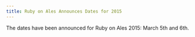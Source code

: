 ```yaml
---
title: Ruby on Ales Announces Dates for 2015
---
```


The dates have been announced for Ruby on Ales 2015: March 5th and 6th.
